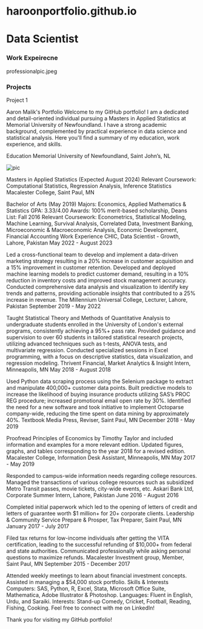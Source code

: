 # haroonportfolio.github.io


# Data Scientist

### Work Expeirecne

professionalpic.jpeg

### Projects

Project 1

Aaron Malik's Portfolio
Welcome to my GitHub portfolio! I am a dedicated and detail-oriented individual pursuing a Masters in Applied Statistics at Memorial University of Newfoundland. I have a strong academic background, complemented by practical experience in data science and statistical analysis. Here you'll find a summary of my education, work experience, and skills.

Education
Memorial University of Newfoundland, Saint John’s, NL

![pic](/portfolio/assets/professionalpic.jpeg)




Masters in Applied Statistics (Expected August 2024)
Relevant Coursework: Computational Statistics, Regression Analysis, Inference Statistics
Macalester College, Saint Paul, MN

Bachelor of Arts (May 2019)
Majors: Economics, Applied Mathematics & Statistics
GPA: 3.33/4.00
Awards: 100% merit-based scholarship, Deans List: Fall 2016
Relevant Coursework: Econometrics, Statistical Modeling, Machine Learning, Survival Analysis, Correlated Data, Investment Banking, Microeconomic & Macroeconomic Analysis, Economic Development, Financial Accounting
Work Experience
CHIC, Data Scientist - Growth, Lahore, Pakistan
May 2022 - August 2023

Led a cross-functional team to develop and implement a data-driven marketing strategy resulting in a 20% increase in customer acquisition and a 15% improvement in customer retention.
Developed and deployed machine learning models to predict customer demand, resulting in a 10% reduction in inventory costs and improved stock management accuracy.
Conducted comprehensive data analysis and visualization to identify key trends and patterns, providing actionable insights that contributed to a 25% increase in revenue.
The Millennium Universal College, Lecturer, Lahore, Pakistan
September 2019 - May 2022

Taught Statistical Theory and Methods of Quantitative Analysis to undergraduate students enrolled in the University of London's external programs, consistently achieving a 95%+ pass rate.
Provided guidance and supervision to over 60 students in tailored statistical research projects, utilizing advanced techniques such as t-tests, ANOVA tests, and multivariate regression.
Conducted specialized sessions in Excel programming, with a focus on descriptive statistics, data visualization, and regression modeling.
Thrivent Financial, Market Analytics & Insight Intern, Minneapolis, MN
May 2018 - August 2018

Used Python data scraping process using the Selenium package to extract and manipulate 400,000+ customer data points.
Built predictive models to increase the likelihood of buying insurance products utilizing SAS’s PROC REG procedure; increased promotional email open rate by 30%.
Identified the need for a new software and took initiative to implement Octoparse company-wide, reducing the time spent on data mining by approximately 40%.
Textbook Media Press, Reviser, Saint Paul, MN
December 2018 - May 2019

Proofread Principles of Economics by Timothy Taylor and included information and examples for a more relevant edition.
Updated figures, graphs, and tables corresponding to the year 2018 for a revised edition.
Macalester College, Information Desk Assistant, Minneapolis, MN
May 2017 - May 2019

Responded to campus-wide information needs regarding college resources.
Managed the transactions of various college resources such as subsidized Metro Transit passes, movie tickets, city-wide events, etc.
Askari Bank Ltd, Corporate Summer Intern, Lahore, Pakistan
June 2016 - August 2016

Completed initial paperwork which led to the opening of letters of credit and letters of guarantee worth $1 million+ for 20+ corporate clients.
Leadership & Community Service
Prepare & Prosper, Tax Preparer, Saint Paul, MN
January 2017 - July 2017

Filed tax returns for low-income individuals after getting the VITA certification, leading to the successful refunding of $10,000+ from federal and state authorities.
Communicated professionally while asking personal questions to maximize refunds.
Macalester Investment group, Member, Saint Paul, MN
September 2015 - December 2017

Attended weekly meetings to learn about financial investment concepts.
Assisted in managing a $54,000 stock portfolio.
Skills & Interests
Computers: SAS, Python, R, Excel, Stata, Microsoft Office Suite, Mathematica, Adobe Illustrator & Photoshop.
Languages: Fluent in English, Urdu, and Saraiki.
Interests: Stand-up Comedy, Cricket, Football, Reading, Fishing, Cooking.
Feel free to connect with me on LinkedIn!

Thank you for visiting my GitHub portfolio!
